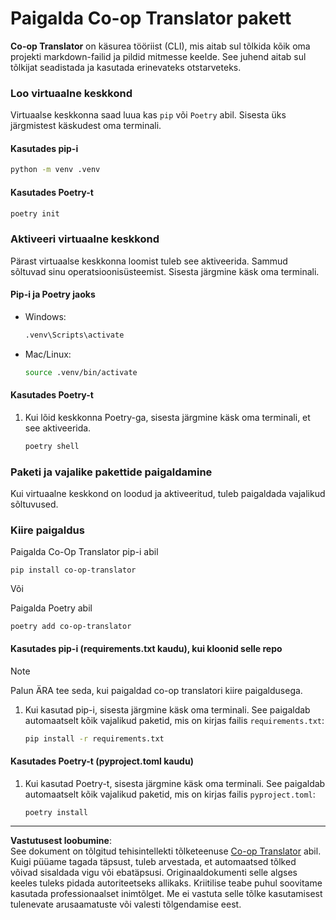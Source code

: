 <!--
CO_OP_TRANSLATOR_METADATA:
{
  "original_hash": "510827ad22a2031a50838919c3594828",
  "translation_date": "2025-10-15T05:00:05+00:00",
  "source_file": "getting_started/command-line-guide/install-package.md",
  "language_code": "et"
}
-->
# Paigalda Co-op Translator pakett

**Co-op Translator** on käsurea tööriist (CLI), mis aitab sul tõlkida kõik oma projekti markdown-failid ja pildid mitmesse keelde. See juhend aitab sul tõlkijat seadistada ja kasutada erinevateks otstarveteks.

### Loo virtuaalne keskkond

Virtuaalse keskkonna saad luua kas `pip` või `Poetry` abil. Sisesta üks järgmistest käskudest oma terminali.

#### Kasutades pip-i

```bash
python -m venv .venv
```

#### Kasutades Poetry-t

```bash
poetry init
```

### Aktiveeri virtuaalne keskkond

Pärast virtuaalse keskkonna loomist tuleb see aktiveerida. Sammud sõltuvad sinu operatsioonisüsteemist. Sisesta järgmine käsk oma terminali.

#### Pip-i ja Poetry jaoks

- Windows:

    ```bash
    .venv\Scripts\activate
    ```

- Mac/Linux:

    ```bash
    source .venv/bin/activate
    ```

#### Kasutades Poetry-t

1. Kui lõid keskkonna Poetry-ga, sisesta järgmine käsk oma terminali, et see aktiveerida.

    ```bash
    poetry shell
    ```

### Paketi ja vajalike pakettide paigaldamine

Kui virtuaalne keskkond on loodud ja aktiveeritud, tuleb paigaldada vajalikud sõltuvused.

### Kiire paigaldus

Paigalda Co-Op Translator pip-i abil

```
pip install co-op-translator
```
Või 

Paigalda Poetry abil
```
poetry add co-op-translator
```

#### Kasutades pip-i (requirements.txt kaudu), kui kloonid selle repo

> [!NOTE]
> Palun ÄRA tee seda, kui paigaldad co-op translatori kiire paigaldusega.

1. Kui kasutad pip-i, sisesta järgmine käsk oma terminali. See paigaldab automaatselt kõik vajalikud paketid, mis on kirjas failis `requirements.txt`:

    ```bash
    pip install -r requirements.txt
    ```

#### Kasutades Poetry-t (pyproject.toml kaudu)

1. Kui kasutad Poetry-t, sisesta järgmine käsk oma terminali. See paigaldab automaatselt kõik vajalikud paketid, mis on kirjas failis `pyproject.toml`:

    ```bash
    poetry install
    ```

---

**Vastutusest loobumine**:  
See dokument on tõlgitud tehisintellekti tõlketeenuse [Co-op Translator](https://github.com/Azure/co-op-translator) abil. Kuigi püüame tagada täpsust, tuleb arvestada, et automaatsed tõlked võivad sisaldada vigu või ebatäpsusi. Originaaldokumenti selle algses keeles tuleks pidada autoriteetseks allikaks. Kriitilise teabe puhul soovitame kasutada professionaalset inimtõlget. Me ei vastuta selle tõlke kasutamisest tulenevate arusaamatuste või valesti tõlgendamise eest.